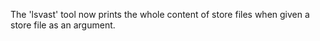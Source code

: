 The 'lsvast' tool now prints the whole content of
store files when given a store file as an argument.
